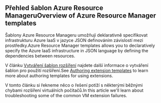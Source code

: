 

## <a name="overview-of-azure-resource-manager-templates"></a><span data-ttu-id="f03c8-101">Přehled šablon Azure Resource Manageru</span><span class="sxs-lookup"><span data-stu-id="f03c8-101">Overview of Azure Resource Manager templates</span></span>
<span data-ttu-id="f03c8-102">Šablony Azure Resource Manageru umožňují deklarativně specifikovat infrastrukturu Azure IaaS v jazyce JSON definováním závislostí mezi prostředky.</span><span class="sxs-lookup"><span data-stu-id="f03c8-102">Azure Resource Manager templates allows you to declaratively specify the Azure IaaS infrastructure in JSON language by defining the dependencies between resources.</span></span>

<span data-ttu-id="f03c8-103">V článku [Vytváření šablon rozšíření](../articles/virtual-machines/windows/template-description.md?toc=%2fazure%2fvirtual-machines%2fwindows%2ftoc.json) najdete další informace o vytváření šablon pro použití rozšíření.</span><span class="sxs-lookup"><span data-stu-id="f03c8-103">See  [Authoring extension templates](../articles/virtual-machines/windows/template-description.md?toc=%2fazure%2fvirtual-machines%2fwindows%2ftoc.json) to learn more about authoring templates for using extensions.</span></span>

<span data-ttu-id="f03c8-104">V tomto článku si řekneme něco o řešení potíží s některými běžnými chybami rozšíření virtuálních počítačů.</span><span class="sxs-lookup"><span data-stu-id="f03c8-104">In this article we'll learn about troubleshooting some of the common VM extension failures.</span></span>

